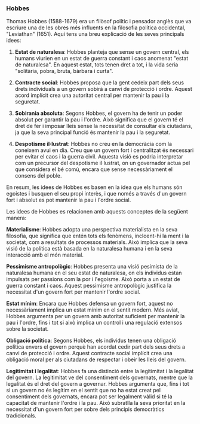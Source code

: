 
### Hobbes 

Thomas Hobbes (1588-1679) era un filòsof polític i pensador anglès que va escriure una de les obres més influents en la filosofia política occidental, "Leviathan" (1651). Aquí tens una breu explicació de les seves principals idees:

1. **Estat de naturalesa**: Hobbes planteja que sense un govern central, els humans viurien en un estat de guerra constant i caos anomenat "estat de naturalesa". En aquest estat, tots tenen dret a tot, i la vida seria "solitària, pobra, bruta, bàrbara i curta".

2. **Contracte social**: Hobbes proposa que la gent cedeix part dels seus drets individuals a un govern sobirà a canvi de protecció i ordre. Aquest acord implícit crea una autoritat central per mantenir la pau i la seguretat.

3. **Sobirania absoluta**: Segons Hobbes, el govern ha de tenir un poder absolut per garantir la pau i l'ordre. Això significa que el govern té el dret de fer i imposar lleis sense la necessitat de consultar els ciutadans, ja que la seva principal funció és mantenir la pau i la seguretat.

4. **Despotisme il·lustrat**: Hobbes no creu en la democràcia com la coneixem avui en dia. Creu que un govern fort i centralitzat és necessari per evitar el caos i la guerra civil. Aquesta visió es podria interpretar com un precursor del despotisme il·lustrat, on un governador actua pel que considera el bé comú, encara que sense necessàriament el consens del poble.

En resum, les idees de Hobbes es basen en la idea que els humans són egoistes i busquen el seu propi interès, i que només a través d'un govern fort i absolut es pot mantenir la pau i l'ordre social.

Les idees de Hobbes es relacionen amb aquests conceptes de la següent manera:

**Materialisme**: Hobbes adopta una perspectiva materialista en la seva filosofia, que significa que entén tots els fenòmens, incloent-hi la ment i la societat, com a resultats de processos materials. Això implica que la seva visió de la política està basada en la naturalesa humana i en la seva interacció amb el món material.

**Pessimisme antropològic**: Hobbes presenta una visió pesimista de la naturalesa humana en el seu estat de naturalesa, on els individus estan impulsats per passions com la por i l'egoisme. Això porta a un estat de guerra constant i caos. Aquest pessimisme antropològic justifica la necessitat d'un govern fort per mantenir l'ordre social.

**Estat mínim**: Encara que Hobbes defensa un govern fort, aquest no necessàriament implica un estat mínim en el sentit modern. Més aviat, Hobbes argumenta per un govern amb autoritat suficient per mantenir la pau i l'ordre, fins i tot si això implica un control i una regulació extensos sobre la societat.

**Obligació política**: Segons Hobbes, els individus tenen una obligació política envers el govern perquè han acordat cedir part dels seus drets a canvi de protecció i ordre. Aquest contracte social implícit crea una obligació moral per als ciutadans de respectar i obeir les lleis del govern.

**Legitimitat i legalitat**: Hobbes fa una distinció entre la legitimitat i la legalitat del govern. La legitimitat ve del consentiment dels governats, mentre que la legalitat és el dret del govern a governar. Hobbes argumenta que, fins i tot si un govern no és legítim en el sentit que no ha estat creat pel consentiment dels governats, encara pot ser legalment vàlid si té la capacitat de mantenir l'ordre i la pau. Això subratlla la seva prioritat en la necessitat d'un govern fort per sobre dels principis democràtics tradicionals.

